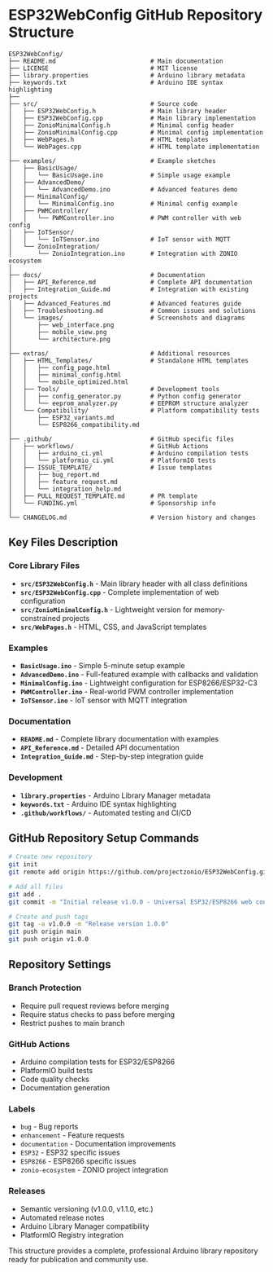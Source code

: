 # ESP32WebConfig GitHub Repository Structure

```
ESP32WebConfig/
├── README.md                          # Main documentation
├── LICENSE                            # MIT license
├── library.properties                 # Arduino library metadata
├── keywords.txt                       # Arduino IDE syntax highlighting
├── 
├── src/                               # Source code
│   ├── ESP32WebConfig.h               # Main library header
│   ├── ESP32WebConfig.cpp             # Main library implementation
│   ├── ZonioMinimalConfig.h           # Minimal config header
│   ├── ZonioMinimalConfig.cpp         # Minimal config implementation
│   ├── WebPages.h                     # HTML templates
│   └── WebPages.cpp                   # HTML template implementation
│
├── examples/                          # Example sketches
│   ├── BasicUsage/
│   │   └── BasicUsage.ino             # Simple usage example
│   ├── AdvancedDemo/
│   │   └── AdvancedDemo.ino           # Advanced features demo
│   ├── MinimalConfig/
│   │   └── MinimalConfig.ino          # Minimal config example
│   ├── PWMController/
│   │   └── PWMController.ino          # PWM controller with web config
│   ├── IoTSensor/
│   │   └── IoTSensor.ino              # IoT sensor with MQTT
│   └── ZonioIntegration/
│       └── ZonioIntegration.ino       # Integration with ZONIO ecosystem
│
├── docs/                              # Documentation
│   ├── API_Reference.md               # Complete API documentation
│   ├── Integration_Guide.md           # Integration with existing projects
│   ├── Advanced_Features.md           # Advanced features guide
│   ├── Troubleshooting.md             # Common issues and solutions
│   └── images/                        # Screenshots and diagrams
│       ├── web_interface.png
│       ├── mobile_view.png
│       └── architecture.png
│
├── extras/                            # Additional resources
│   ├── HTML_Templates/                # Standalone HTML templates
│   │   ├── config_page.html
│   │   ├── minimal_config.html
│   │   └── mobile_optimized.html
│   ├── Tools/                         # Development tools
│   │   ├── config_generator.py        # Python config generator
│   │   └── eeprom_analyzer.py         # EEPROM structure analyzer
│   └── Compatibility/                 # Platform compatibility tests
│       ├── ESP32_variants.md
│       └── ESP8266_compatibility.md
│
├── .github/                           # GitHub specific files
│   ├── workflows/                     # GitHub Actions
│   │   ├── arduino_ci.yml             # Arduino compilation tests
│   │   └── platformio_ci.yml          # PlatformIO tests
│   ├── ISSUE_TEMPLATE/                # Issue templates
│   │   ├── bug_report.md
│   │   ├── feature_request.md
│   │   └── integration_help.md
│   ├── PULL_REQUEST_TEMPLATE.md       # PR template
│   └── FUNDING.yml                    # Sponsorship info
│
└── CHANGELOG.md                       # Version history and changes
```

## Key Files Description

### Core Library Files
- **`src/ESP32WebConfig.h`** - Main library header with all class definitions
- **`src/ESP32WebConfig.cpp`** - Complete implementation of web configuration
- **`src/ZonioMinimalConfig.h`** - Lightweight version for memory-constrained projects
- **`src/WebPages.h`** - HTML, CSS, and JavaScript templates

### Examples
- **`BasicUsage.ino`** - Simple 5-minute setup example
- **`AdvancedDemo.ino`** - Full-featured example with callbacks and validation
- **`MinimalConfig.ino`** - Lightweight configuration for ESP8266/ESP32-C3
- **`PWMController.ino`** - Real-world PWM controller implementation
- **`IoTSensor.ino`** - IoT sensor with MQTT integration

### Documentation
- **`README.md`** - Complete library documentation with examples
- **`API_Reference.md`** - Detailed API documentation
- **`Integration_Guide.md`** - Step-by-step integration guide

### Development
- **`library.properties`** - Arduino Library Manager metadata
- **`keywords.txt`** - Arduino IDE syntax highlighting
- **`.github/workflows/`** - Automated testing and CI/CD

## GitHub Repository Setup Commands

```bash
# Create new repository
git init
git remote add origin https://github.com/projectzonio/ESP32WebConfig.git

# Add all files
git add .
git commit -m "Initial release v1.0.0 - Universal ESP32/ESP8266 web configuration library"

# Create and push tags
git tag -a v1.0.0 -m "Release version 1.0.0"
git push origin main
git push origin v1.0.0
```

## Repository Settings

### Branch Protection
- Require pull request reviews before merging
- Require status checks to pass before merging
- Restrict pushes to main branch

### GitHub Actions
- Arduino compilation tests for ESP32/ESP8266
- PlatformIO build tests
- Code quality checks
- Documentation generation

### Labels
- `bug` - Bug reports
- `enhancement` - Feature requests  
- `documentation` - Documentation improvements
- `ESP32` - ESP32 specific issues
- `ESP8266` - ESP8266 specific issues
- `zonio-ecosystem` - ZONIO project integration

### Releases
- Semantic versioning (v1.0.0, v1.1.0, etc.)
- Automated release notes
- Arduino Library Manager compatibility
- PlatformIO Registry integration

This structure provides a complete, professional Arduino library repository ready for publication and community use.